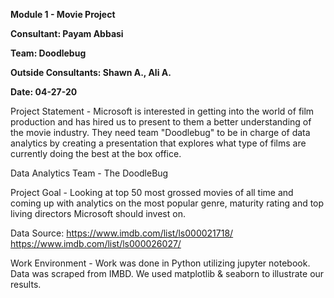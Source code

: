 <b>Module 1 - Movie Project

Consultant: Payam Abbasi

Team: Doodlebug

Outside Consultants: Shawn A., Ali A.

Date: 04-27-20</b>

Project Statement - Microsoft is interested in getting into the world of film production and has hired us to present to them a better understanding of the movie industry. They need team "Doodlebug" to be in charge of data analytics by creating a presentation that explores what type of films are currently doing the best at the box office. 

Data Analytics Team - The DoodleBug 

Project Goal - Looking at top 50 most grossed movies of all time and coming up with analytics on the most popular genre, maturity rating and top living directors Microsoft should invest on.

Data Source: 
https://www.imdb.com/list/ls000021718/
https://www.imdb.com/list/ls000026027/

Work Environment - Work was done in Python utilizing jupyter notebook. Data was scraped from IMBD. 
We used matplotlib & seaborn to illustrate our results.
